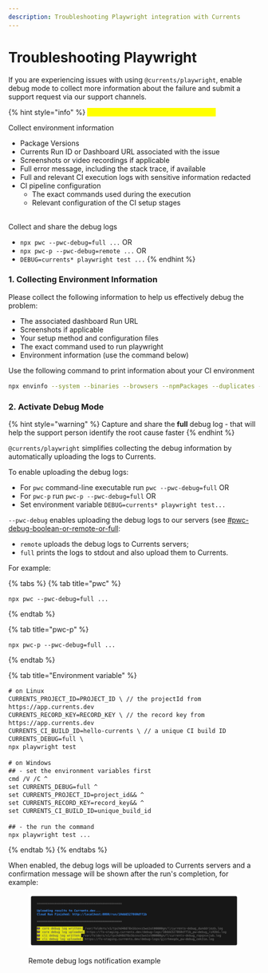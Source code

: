```yaml
---
description: Troubleshooting Playwright integration with Currents
---
```


# Troubleshooting Playwright

If you are experiencing issues with using `@currents/playwright`,  enable debug mode to collect more information about the failure and submit a support request via our support channels.&#x20;

{% hint style="info" %}
<mark style="color:yellow;">**TL;DR share the following information**</mark>

Collect environment information



* Package Versions
* Currents Run ID or Dashboard URL associated with the issue
* Screenshots or video recordings if applicable
* Full error message, including the stack trace, if available
* Full and relevant CI execution logs with sensitive information redacted
* CI pipeline configuration
  * The exact commands used during the execution
  * Relevant configuration of the CI setup stages

\
Collect and share the debug logs

* `npx pwc --pwc-debug=full ...` OR
* `npx pwc-p --pwc-debug=remote ...` OR
* `DEBUG=currents* playwright test ...`
{% endhint %}

### 1. Collecting Environment Information

Please collect the following information to help us effectively debug the problem:

* The associated dashboard Run URL
* Screenshots if applicable
* Your setup method and configuration files
* The exact command used to run playwright
* Environment information (use the command below)

Use the following command to print information about your CI environment

```bash
npx envinfo --system --binaries --browsers --npmPackages --duplicates --npmGlobalPackages
```

### 2. Activate Debug Mode

{% hint style="warning" %}
Capture and share the **full** debug log - that will help the support person identify the root cause faster
{% endhint %}

`@currents/playwright` simplifies collecting the debug information by automatically uploading the logs to Currents.&#x20;

To enable uploading the debug logs:

* For `pwc` command-line executable run `pwc --pwc-debug=full` OR
* For `pwc-p` run `pwc-p --pwc-debug=full` OR
* Set environment variable `DEBUG=currents* playwright test...`



`--pwc-debug`  enables uploading the debug logs to our servers (see [#pwc-debug-boolean-or-remote-or-full](../../resources/reporters/currents-playwright/pwc-p-orchestration.md#pwc-debug-boolean-or-remote-or-full "mention"):

* `remote` uploads the debug logs to Currents servers;
* `full` prints the logs to stdout and also upload them to Currents.



For example:

{% tabs %}
{% tab title="pwc" %}
```
npx pwc --pwc-debug=full ... 
```
{% endtab %}

{% tab title="pwc-p" %}
```
npx pwc-p --pwc-debug=full ... 
```
{% endtab %}

{% tab title="Environment variable" %}
```
# on Linux
CURRENTS_PROJECT_ID=PROJECT_ID \ // the projectId from https://app.currents.dev
CURRENTS_RECORD_KEY=RECORD_KEY \ // the record key from https://app.currents.dev
CURRENTS_CI_BUILD_ID=hello-currents \ // a unique CI build ID
CURRENTS_DEBUG=full \
npx playwright test

# on Windows
## - set the environment variables first
cmd /V /C ^
set CURRENTS_DEBUG=full ^
set CURRENTS_PROJECT_ID=project_id&& ^
set CURRENTS_RECORD_KEY=record_key&& ^
set CURRENTS_CI_BUILD_ID=unique_build_id

## - the run the command
npx playwright test ...
```
{% endtab %}
{% endtabs %}

When enabled, the debug logs will be uploaded to Currents servers and a confirmation message will be shown after the run's completion, for example:

<figure><img src="../../.gitbook/assets/currents-2023-12-11-15.56.04@2x.png" alt=""><figcaption><p>Remote debug logs notification example</p></figcaption></figure>

